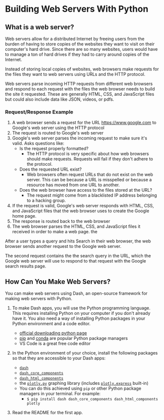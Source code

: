 # Building Web Servers With Python

## What is a web server?

Web servers allow for a distributed Internet by freeing users from the burden of having to store copies of the websites they want to visit on their computer's hard drive. Since there are so many websites, users would have to manage a ton of hard drives if they had to carry around copies of the Internet.

Instead of storing local copies of websites, web browsers make requests for the files they want to web servers using URLs and the HTTP protocol.

Web servers parse incoming HTTP requests from different web browsers and respond to each request with the files the web browser needs to build the site it requested. These are generally HTML, CSS, and JavaScript files but could also include data like JSON, videos, or pdfs.

### Request/Response Example 

1. A web browser sends a request for the URL https://www.google.com to Google's web server using the HTTP protocol
2. The request is routed to Google's web server 
3. Google's web server parses the incoming request to make sure it's valid. Asks questions like: 
    - Is the request properly formatted?
        - The HTTP protocol is very specific about how web browsers should make requests. Requests will fail if they don't adhere to the protocol.
    - Does the requested URL exist?
        - Web browsers often request URLs that do not exist on the web server. This can be because a URL is misspelled or because a resource has moved from one URL to another.
    - Does the web browser have access to the files stored at the URL?
        - The request might come from a blacklisted IP address belonging to a hacking group.
4. If the request is valid, Google's web server responds with HTML, CSS, and JavaScript files that the web browser uses to create the Google home page. 
5. The response is routed back to the web browser
6. The web browser parses the HTML, CSS, and JavaScript files it received in order to make a web page. the 

After a user types a query and hits Search in their web browser, the web browser sends another request to the Google web server. 

The second request contains the the search query in the URL, which the Google web server will use to respond to that request with the Google search results page.

## How Can You Make Web Servers?

You can make web servers using Dash, an open-source framework for making web servers with Python.

1. To make Dash apps, you will use the Python programming language. This requires installing Python on your computer if you don't already have it. You also need a way of installing Python packages in your Python environment and a code editor. 
    - [official downloading python page](https://wiki.python.org/moin/BeginnersGuide/Download)
    - [pip](https://pip.pypa.io/en/stable/installing/) and [conda](https://docs.conda.io/projects/conda/en/latest/user-guide/install/index.html) are popular Python package managers 
    - VS Code is a great free code editor

2. In the Python environment of your choice, install the following packages so that they are accessible to your Dash apps:
    - [`dash`](https://dash.plot.ly/)
    - [`dash_core_components`](https://dash.plot.ly/dash-core-components)
    - [`dash_html_components`](https://dash.plot.ly/dash-html-components)
    - the [`plotly.py`](https://plot.ly/python/) graphing library (includes [`plotly.express`](https://plot.ly/python/plotly-express/) built-in)
    - You can do this achieved using `pip` or other Python package managers in your terminal. For example:
        - `$ pip install dash dash_core_components dash_html_components plotly`

4. Read the README for the first app. 